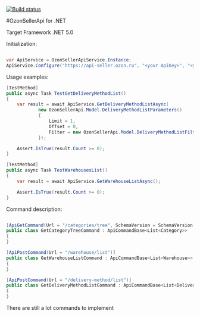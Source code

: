 [![Build status](https://ci.appveyor.com/api/projects/status/r23jiolwgvqqbb9e?svg=true)](https://ci.appveyor.com/project/feeleen/ozonsellerapi)

#OzonSellerApi for .NET

Target Framework .NET 5.0

Initialization:
```cs

var ApiService = OzonSellerApiService.Instance;
ApiService.Configure("https://api-seller.ozon.ru", "<your ApiKey>", "<your ClientId>");

```

Usage examples:

```cs
[TestMethod]
public async Task TestGetDeliveryMethodList()
{
	var result = await ApiService.GetDeliveryMethodListAsync(
			new OzonSellerApi.Model.DeliveryMethodListParameters()
			{
				Limit = 1,
				Offset = 0,
				Filter = new OzonSellerApi.Model.DeliveryMethodListFilter() { ProviderId = 0, Status = DeliveryMethodStatus.ACTIVE, WarehouseId = null }
			});

	Assert.IsTrue(result.Count >= 0);
}

[TestMethod]
public async Task TestWarehousesList()
{
	var result = await ApiService.GetWarehouseListAsync();

	Assert.IsTrue(result.Count >= 0);
}


```


Command description:

```cs

[ApiGetCommand(Url = "/categories/tree", SchemaVersion = SchemaVersion.v1)]
public class GetCategoryTreeCommand : ApiCommandBase<List<Category>>
{
}

[ApiPostCommand(Url = "/warehouse/list")]
public class GetWarehouseListCommand : ApiCommandBase<List<Warehouse>>
{
}

[ApiPostCommand(Url = "/delivery-method/list")]
public class GetDeliveryMethodListCommand : ApiCommandBase<List<DeliveryMethod>>
{
}

```

There are still a lot commands to implement

